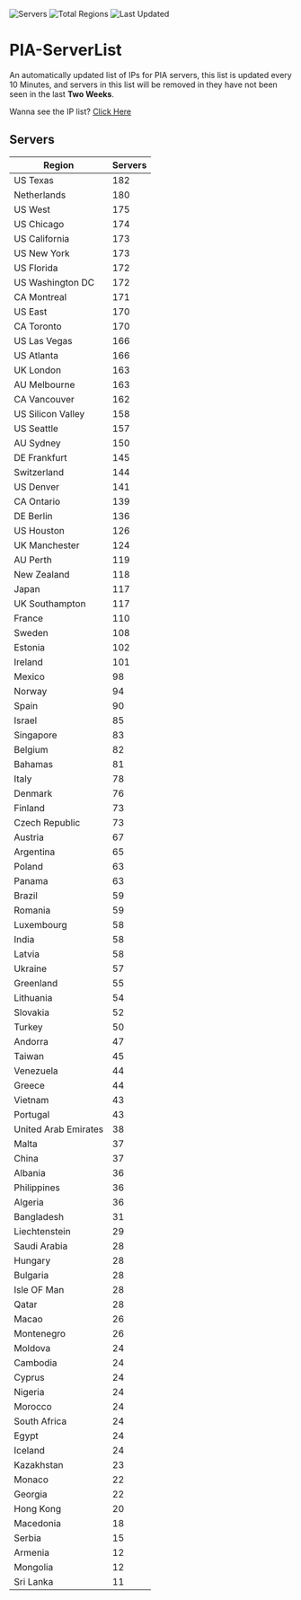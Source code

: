![Servers](https://img.shields.io/badge/Servers-7,860-darkgreen)
![Total Regions](https://img.shields.io/badge/Total_Regions-97-darkgreen)
![Last Updated](https://img.shields.io/badge/Last_Updated-December_13_2024_12:31_EST-darkgreen)

# PIA-ServerList
An automatically updated list of IPs for PIA servers, this list is updated every 10 Minutes, and servers in this list will be removed in they have not been seen in the last **Two Weeks**.

Wanna see the IP list? [Click Here](./servers.json)

## Servers
| Region               | Servers |
|----------------------|---------|
| US Texas | 182 |
| Netherlands | 180 |
| US West | 175 |
| US Chicago | 174 |
| US California | 173 |
| US New York | 173 |
| US Florida | 172 |
| US Washington DC | 172 |
| CA Montreal | 171 |
| US East | 170 |
| CA Toronto | 170 |
| US Las Vegas | 166 |
| US Atlanta | 166 |
| UK London | 163 |
| AU Melbourne | 163 |
| CA Vancouver | 162 |
| US Silicon Valley | 158 |
| US Seattle | 157 |
| AU Sydney | 150 |
| DE Frankfurt | 145 |
| Switzerland | 144 |
| US Denver | 141 |
| CA Ontario | 139 |
| DE Berlin | 136 |
| US Houston | 126 |
| UK Manchester | 124 |
| AU Perth | 119 |
| New Zealand | 118 |
| Japan | 117 |
| UK Southampton | 117 |
| France | 110 |
| Sweden | 108 |
| Estonia | 102 |
| Ireland | 101 |
| Mexico | 98 |
| Norway | 94 |
| Spain | 90 |
| Israel | 85 |
| Singapore | 83 |
| Belgium | 82 |
| Bahamas | 81 |
| Italy | 78 |
| Denmark | 76 |
| Finland | 73 |
| Czech Republic | 73 |
| Austria | 67 |
| Argentina | 65 |
| Poland | 63 |
| Panama | 63 |
| Brazil | 59 |
| Romania | 59 |
| Luxembourg | 58 |
| India | 58 |
| Latvia | 58 |
| Ukraine | 57 |
| Greenland | 55 |
| Lithuania | 54 |
| Slovakia | 52 |
| Turkey | 50 |
| Andorra | 47 |
| Taiwan | 45 |
| Venezuela | 44 |
| Greece | 44 |
| Vietnam | 43 |
| Portugal | 43 |
| United Arab Emirates | 38 |
| Malta | 37 |
| China | 37 |
| Albania | 36 |
| Philippines | 36 |
| Algeria | 36 |
| Bangladesh | 31 |
| Liechtenstein | 29 |
| Saudi Arabia | 28 |
| Hungary | 28 |
| Bulgaria | 28 |
| Isle OF Man | 28 |
| Qatar | 28 |
| Macao | 26 |
| Montenegro | 26 |
| Moldova | 24 |
| Cambodia | 24 |
| Cyprus | 24 |
| Nigeria | 24 |
| Morocco | 24 |
| South Africa | 24 |
| Egypt | 24 |
| Iceland | 24 |
| Kazakhstan | 23 |
| Monaco | 22 |
| Georgia | 22 |
| Hong Kong | 20 |
| Macedonia | 18 |
| Serbia | 15 |
| Armenia | 12 |
| Mongolia | 12 |
| Sri Lanka | 11 |